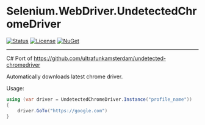 # Selenium.WebDriver.UndetectedChromeDriver

[![Status](https://img.shields.io/badge/status-active-success.svg)]()
[![License](https://img.shields.io/github/license/emre-gon/Selenium.WebDriver.UndetectedChromeDriver)](/LICENSE)
[![NuGet](https://img.shields.io/nuget/v/Selenium.WebDriver.UndetectedChromeDriver.svg)](https://www.nuget.org/packages/Selenium.WebDriver.UndetectedChromeDriver)


---

C# Port of https://github.com/ultrafunkamsterdam/undetected-chromedriver

Automatically downloads latest chrome driver.

Usage:


```cs
using (var driver = UndetectedChromeDriver.Instance("profile_name"))
{
    driver.GoTo("https://google.com")
}


```
